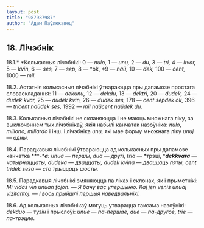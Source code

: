 ```yaml
---
layout: post
title: "987987987"
author: "Адам Паўлюкавец"
---
```



## 18. Лічэбнік

18.1.* *Колькасныя лічэбнікі: 0 *— nulo,* 1 — *unu,* 2 — *du,* 3 *—
tri,* 4 — *kvar,* 5 — *kvin*, 6 — *ses,* 7 — *sep,* 8 — *ok, *9 — *naŭ,*
10 — *dek,* 100 — *cent,* 1000 — *mil.*

18.2. Астатнія колькасныя лічэбнікі ўтвараюцца пры дапамозе простага
словаскладання: 11 — *dekunu,* 12 — *dekdu,* 13 — *dektri,* 20 —
*dudek,* 24 — *dudek kvar,* 25 — *dudek kvin,* 26 — *dudek ses,* 178 —
*cent sepdek ok,* 396 — *tricent naŭdek ses,* 1992 — *mil naŭcent naŭdek
du.*

18.3. Колькасныя лічэбнікі не скланяюцца і не маюць множнага ліку, за
выключэннем тых лічэбнікаў, якія набылі канчатак назоўніка: *nulo,
miliono, miliardo* і інш. і лічэбніка *unu,* які мае форму множнага ліку
*unuj* — *адны.*

18.4. Парадкавыя лічэбнікі ўтвараюцца ад колькасных пры дапамозе
канчатка ***-****a**: unua* — *першы, dua* — *другі, tria* —
*трэці, ******dekkvara***** — *чатырнаццаты, dudeka* — *дваццаты,
dudek kvina* — *дваццаць пяты, cent tridek sesa* — *сто трыццаць шосты.*

18.5. Парадкавыя лічэбнікі змяняюцца па ліках і склонах, як і
прыметнікі: *Mi vidas vin unuan fojon*. — *Я бачу вас
упершыню. Kaj jen venis unuaj vizitantoj*. — *І вось прыйшлі
першыя наведвальнікі.*

18.6. Ад колькасных лічэбнікаў могуць утварацца таксама назоўнікі:
*dekduo* — *тузін* і прыслоўі: *unue* — *па-першае, due* — *па-другое,
trie* — *па-трэцяе.*
